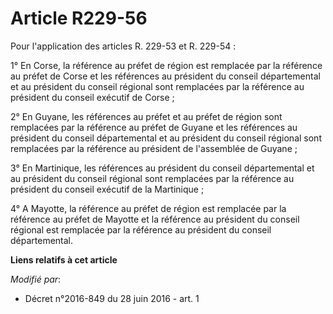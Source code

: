 # Article R229-56

Pour l'application des articles R. 229-53 et R. 229-54 :

1° En Corse, la référence au préfet de région est remplacée par la référence au préfet de Corse et les références au
président du conseil départemental et au président du conseil régional sont remplacées par la référence au président du
conseil exécutif de Corse ;

2° En Guyane, les références au préfet et au préfet de région sont remplacées par la référence au préfet de Guyane et les
références au président du conseil départemental et au président du conseil régional sont remplacées par la référence au
président de l'assemblée de Guyane ;

3° En Martinique, les références au président du conseil départemental et au président du conseil régional sont remplacées
par la référence au président du conseil exécutif de la Martinique ;

4° A Mayotte, la référence au préfet de région est remplacée par la référence au préfet de Mayotte et la référence au
président du conseil régional est remplacée par la référence au président du conseil départemental.

**Liens relatifs à cet article**

_Modifié par_:

  - Décret n°2016-849 du 28 juin 2016 - art. 1
